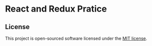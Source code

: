 # React and Redux Pratice

## License

This project is open-sourced software licensed under the [MIT license](http://opensource.org/licenses/MIT).
